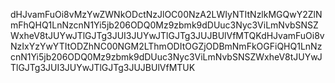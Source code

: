 dHJvamFuOi8vMzYwZWNkODctNzJlOC00NzA2LWIyNTItNzlkMGQwY2ZlNmFhQHQ1LnNzcnN1Yi5jb206ODQ0Mz9zbmk9dDUuc3Nyc3ViLmNvbSNSZWxheV8tJUYwJTlGJTg3JUI3JUYwJTlGJTg3JUJBUlVfMTQKdHJvamFuOi8vNzIxYzYwYTItODZhNC00NGM2LThmODItOGZjODBmNmFkOGFiQHQ1LnNzcnN1Yi5jb206ODQ0Mz9zbmk9dDUuc3Nyc3ViLmNvbSNSZWxheV8tJUYwJTlGJTg3JUI3JUYwJTlGJTg3JUJBUlVfMTUK